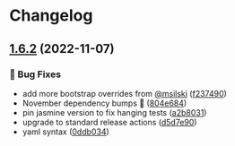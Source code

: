 # Changelog

## [1.6.2](https://github.com/agrc/wfrc-wab-widgets/compare/v1.6.1...v1.6.2) (2022-11-07)


### 🐛 Bug Fixes

* add more bootstrap overrides from [@msilski](https://github.com/msilski) ([f237490](https://github.com/agrc/wfrc-wab-widgets/commit/f237490328f76ac39093eaffb5ec5ecf71b023b3))
* November dependency bumps 🌲 ([804e684](https://github.com/agrc/wfrc-wab-widgets/commit/804e68478e63c2806f4a55fc54b1f7ac7536ca27))
* pin jasmine version to fix hanging tests ([a2b8031](https://github.com/agrc/wfrc-wab-widgets/commit/a2b8031ef086c68b428f908b5f75e91d60a6ede6))
* upgrade to standard release actions ([d5d7e90](https://github.com/agrc/wfrc-wab-widgets/commit/d5d7e901ed763e9d4e4c569dd701c8e0d1231754))
* yaml syntax ([0ddb034](https://github.com/agrc/wfrc-wab-widgets/commit/0ddb034946381bef6c6cbe601d2a1626443164bb))

